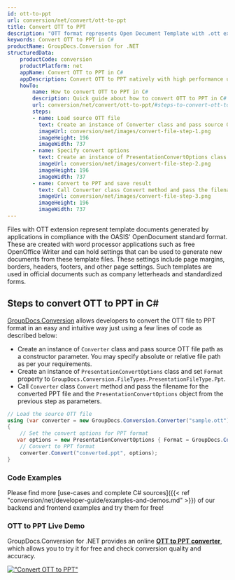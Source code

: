 ```yaml
---
id: ott-to-ppt
url: conversion/net/convert/ott-to-ppt
title: Convert OTT to PPT
description: "OTT format represents Open Document Template with .ott extension. Learn how to convert OTT to PPT file programmatically in C# language using GroupDocs.Conversion for .NET library."
keywords: Convert OTT to PPT in C#
productName: GroupDocs.Conversion for .NET
structuredData:
    productCode: conversion
    productPlatform: net
    appName: Convert OTT to PPT in C#
    appDescription: Convert OTT to PPT natively with high performance using C# language and server side GroupDocs.Conversion for .NET APIs, without the use of any software like Microsoft or Open Office.
    howTo:
        name: How to convert OTT to PPT in C# 
        description: Quick guide about how to convert OTT to PPT in C# with high performance and accuracy.
        url: conversion/net/convert/ott-to-ppt/#steps-to-convert-ott-to-ppt-in-c
        steps:
        - name: Load source OTT file 
          text: Create an instance of Converter class and pass source OTT file path as a constructor parameter. You may specify absolute or relative file path as per your requirements. 
          imageUrl: conversion/net/images/convert-file-step-1.png
          imageHeight: 196
          imageWidth: 737
        - name: Specify convert options 
          text: Create an instance of PresentationConvertOptions class.
          imageUrl: conversion/net/images/convert-file-step-2.png
          imageHeight: 196
          imageWidth: 737
        - name: Convert to PPT and save result 
          text: Call Converter class Convert method and pass the filename for the converted HTML file and the PresentationConvertOptions object from the previous step as parameters.
          imageUrl: conversion/net/images/convert-file-step-3.png
          imageHeight: 196
          imageWidth: 737
---
```


Files with OTT extension represent template documents generated by applications in compliance with the OASIS' OpenDocument standard format. These are created with word processor applications such as free OpenOffice Writer and can hold settings that can be used to generate new documents from these template files. These settings include page margins, borders, headers, footers, and other page settings. Such templates are used in official documents such as company letterheads and standardized forms.

## Steps to convert OTT to PPT in C#

[GroupDocs.Conversion](https://products.groupdocs.com/conversion/net) allows developers to convert the OTT file to PPT format in an easy and intuitive way just using a few lines of code as described below:

* Create an instance of `Converter` class and pass source OTT file path as a constructor parameter. You may specify absolute or relative file path as per your requirements. 
* Create an instance of `PresentationConvertOptions` class and set `Format` property to `GroupDocs.Conversion.FileTypes.PresentationFileType.Ppt`.
* Call `Converter` class `Convert` method and pass the filename for the converted PPT file and the `PresentationConvertOptions` object from the previous step as parameters.

```csharp
// Load the source OTT file
using (var converter = new GroupDocs.Conversion.Converter("sample.ott"))
{
    // Set the convert options for PPT format
   var options = new PresentationConvertOptions { Format = GroupDocs.Conversion.FileTypes.PresentationFileType.Ppt };
    // Convert to PPT format
    converter.Convert("converted.ppt", options);
}
```

### Code Examples

Please find more [use-cases and complete C# sources]({{< ref "conversion/net/developer-guide/examples-and-demos.md" >}}) of our backend and frontend examples and try them for free!

### OTT to PPT Live Demo

GroupDocs.Conversion for .NET provides an online [**OTT to PPT converter**](https://products.groupdocs.app/conversion/ott-to-ppt), which allows you to try it for free and check conversion quality and accuracy.

[!["Convert OTT to PPT"](conversion/net/images/convert-to-ppt/convert-ott-to-ppt.png)](https://products.groupdocs.app/conversion/ott-to-ppt)
